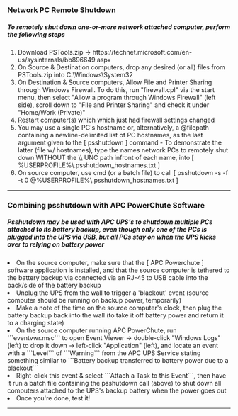 <!-- ------------------------------------------------------------ -->
<h3>Network PC Remote Shutdown</h3>
<h5>To remotely shut down one-or-more network attached computer, perform the following steps</h5>
<ol>
<li>Download PSTools.zip -> https://technet.microsoft.com/en-us/sysinternals/bb896649.aspx</li>
<li>On Source & Destination computers, drop any desired (or all) files from PSTools.zip into C:\Windows\System32</li>
<li>On Destination & Source computers, Allow File and Printer Sharing through Windows Firewall. To do this, run "firewall.cpl" via the start menu, then select "Allow a program through Windows Firewall" (left side), scroll down to "File and Printer Sharing" and check it under "Home/Work (Private)"</li>
<li>Restart computer(s) which which just had firewall settings changed</li>
<li>You may use a single PC's hostname or, alternatively, a @filepath containing a newline-delimited list of PC hostnames, as the last argument given to the [ psshutdown ] command - To demonstrate the latter (file w/ hostnames), type the names network PCs to remotely shut down WITHOUT the \\ UNC path infront of each name, into [ %USERPROFILE%\.psshutdown_hostnames.txt ]</li>
<li>On source computer, use cmd (or a batch file) to call [ psshutdown -s -f -t 0 @%USERPROFILE%\.psshutdown_hostnames.txt ]</li>
</ol>
<hr />
<!-- ------------------------------------------------------------ -->
<h3>Combining psshutdown with APC PowerChute Software</h3>
<h5>Psshutdown may be used with APC UPS's to shutdown multiple PCs attached to its battery backup, even though only one of the PCs is plugged into the UPS via USB, but all PCs stay on when the UPS kicks over to relying on battery power</h5>
<li>On the source computer, make sure that the [ APC Powerchute ] software application is installed, and that the source computer is tethered to the battery backup via connected via an RJ-45 to USB cable into the back/side of the battery backup</li>
<li>Unplug the UPS from the wall to trigger a 'blackout' event (source computer should be running on backup power, temporarily)</li>
<li>Make a note of the time on the source computer's clock, then plug the battery backup back into the wall (to take it off battery power and return it to a charging state)</li>
<li>On the source computer running APC PowerChute, run ```eventvwr.msc``` to open Event Viewer -> double-click "Windows Logs" (left) to drop it down -> left-click "Application" (left), and locate an event with a ```Level``` of ```Warning``` from the APC UPS Service stating something similar to ```Battery backup transferred to battery power due to a blackout```</li>
<li>Right-click this event & select ```Attach a Task to this Event```, then have it run a batch file containing the psshutdown call (above) to shut down all computers attached to the UPS's backup battery when the power goes out</li>
<li>Once you're done, test it!</li>
<hr />
<!-- ------------------------------------------------------------ -->